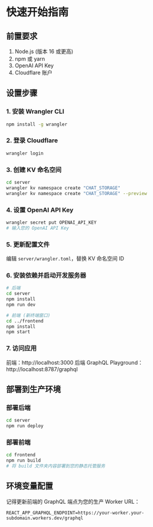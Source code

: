 # 快速开始指南

## 前置要求

1. Node.js (版本 16 或更高)
2. npm 或 yarn
3. OpenAI API Key
4. Cloudflare 账户

## 设置步骤

### 1. 安装 Wrangler CLI
```bash
npm install -g wrangler
```

### 2. 登录 Cloudflare
```bash
wrangler login
```

### 3. 创建 KV 命名空间
```bash
cd server
wrangler kv namespace create "CHAT_STORAGE"
wrangler kv namespace create "CHAT_STORAGE" --preview
```

### 4. 设置 OpenAI API Key
```bash
wrangler secret put OPENAI_API_KEY
# 输入您的 OpenAI API Key
```

### 5. 更新配置文件
编辑 `server/wrangler.toml`，替换 KV 命名空间 ID

### 6. 安装依赖并启动开发服务器
```bash
# 后端
cd server
npm install
npm run dev

# 前端 (新终端窗口)
cd ../frontend
npm install
npm start
```

### 7. 访问应用
前端：http://localhost:3000
后端 GraphQL Playground：http://localhost:8787/graphql

## 部署到生产环境

### 部署后端
```bash
cd server
npm run deploy
```

### 部署前端
```bash
cd frontend
npm run build
# 将 build 文件夹内容部署到您的静态托管服务
```

## 环境变量配置

记得更新前端的 GraphQL 端点为您的生产 Worker URL：
```
REACT_APP_GRAPHQL_ENDPOINT=https://your-worker.your-subdomain.workers.dev/graphql
```
